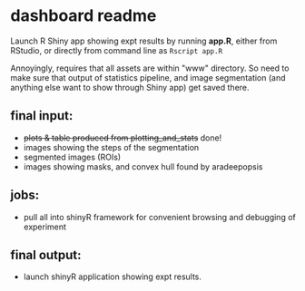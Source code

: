 # dashboard readme

Launch R Shiny app showing expt results by running **app.R**, either from RStudio,
or directly from command line as
`Rscript app.R`

Annoyingly, requires that all assets are within "www" directory. So need to make
sure that output of statistics pipeline, and image segmentation (and anything else
  want to show through Shiny app) get saved there.

## final input:
- ~~plots & table produced from plotting_and_stats~~ done!
- images showing the steps of the segmentation
- segmented images (ROIs)
- images showing masks, and convex hull found by aradeepopsis

## jobs:
- pull all into shinyR framework for convenient browsing and debugging of experiment

## final output:
- launch shinyR application showing expt results.
